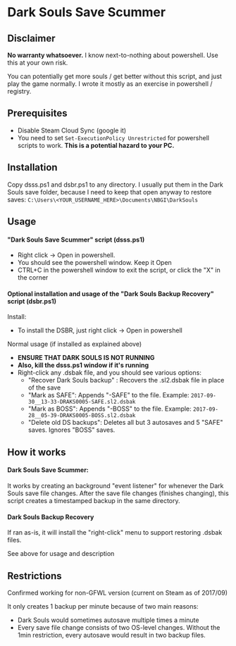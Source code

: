 # Dark Souls Save Scummer

## Disclaimer
**No warranty whatsoever.** I know next-to-nothing about powershell. Use this at your own risk.

You can potentially get more souls / get better without this script, and just play the game normally. I wrote it mostly as an exercise in powershell / registry.

## Prerequisites
* Disable Steam Cloud Sync (google it)
* You need to set `Set-ExecutionPolicy Unrestricted` for powershell scripts to work. **This is a potential hazard to your PC.**

## Installation
Copy dsss.ps1 and dsbr.ps1 to any directory. I usually put them in the Dark Souls save folder, because I need to keep that open anyway to restore saves: `C:\Users\<YOUR_USERNAME_HERE>\Documents\NBGI\DarkSouls`

## Usage

#### "Dark Souls Save Scummer" script (dsss.ps1)
* Right click -> Open in powershell.
* You should see the powershell window. Keep it Open
* CTRL+C in the powershell window to exit the script, or click the "X" in the corner

#### Optional installation and usage of the "Dark Souls Backup Recovery" script (dsbr.ps1)

Install:
* To install the DSBR, just right click -> Open in powershell

Normal usage (if installed as explained above)
* **ENSURE THAT DARK SOULS IS NOT RUNNING**
* **Also, kill the dsss.ps1 window if it's running**
* Right-click any .dsbak file, and you should see various options:
    * "Recover Dark Souls backup" : Recovers the .sl2.dsbak file in place of the save
    * "Mark as SAFE": Appends "-SAFE" to the file. Example: `2017-09-30__13-33-DRAKS0005-SAFE.sl2.dsbak`
    * "Mark as BOSS": Appends "-BOSS" to the file. Example: `2017-09-28__05-39-DRAKS0005-BOSS.sl2.dsbak`
    * "Delete old DS backups": Deletes all but 3 autosaves and 5 "SAFE" saves. Ignores "BOSS" saves.

## How it works

#### Dark Souls Save Scummer:
It works by creating an background "event listener" for whenever the Dark Souls save file changes.
After the save file changes (finishes changing), this script creates a timestamped backup in the same directory.

#### Dark Souls Backup Recovery
If ran as-is, it will install the "right-click" menu to support restoring .dsbak files.

See above for usage and description

## Restrictions
Confirmed working for non-GFWL version (current on Steam as of 2017/09)

It only creates 1 backup per minute because of two main reasons:
* Dark Souls would sometimes autosave multiple times a minute
* Every save file change consists of two OS-level changes. Without the 1min restriction, every autosave would result in two backup files.
